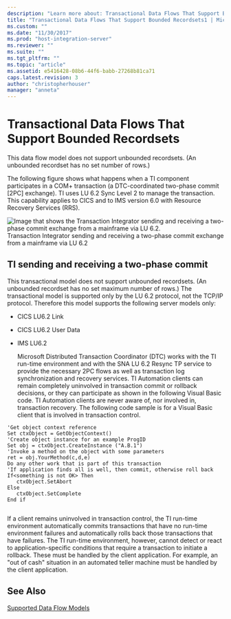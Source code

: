 ```yaml
---
description: "Learn more about: Transactional Data Flows That Support Bounded Recordsets"
title: "Transactional Data Flows That Support Bounded Recordsets1 | Microsoft Docs"
ms.custom: ""
ms.date: "11/30/2017"
ms.prod: "host-integration-server"
ms.reviewer: ""
ms.suite: ""
ms.tgt_pltfrm: ""
ms.topic: "article"
ms.assetid: e5416428-08b6-44f6-babb-27268b81ca71
caps.latest.revision: 3
author: "christopherhouser"
manager: "anneta"
---
```

# Transactional Data Flows That Support Bounded Recordsets
This data flow model does not support unbounded recordsets. (An unbounded recordset has no set number of rows.)  
  
 The following figure shows what happens when a TI component participates in a COM+ transaction (a DTC-coordinated two-phase commit [2PC] exchange). TI uses LU 6.2 Sync Level 2 to manage the transaction. This capability applies to CICS and to IMS version 6.0 with Resource Recovery Services (RRS).  
  
 ![Image that shows the Transaction Integrator sending and receiving a two-phase commit exchange from a mainframe via LU 6.2.](../core/media/his-ti04.gif "his_ti04")  
Transaction Integrator sending and receiving a two-phase commit exchange from a mainframe via LU 6.2  
  
## TI sending and receiving a two-phase commit  
 This transactional model does not support unbounded recordsets. (An unbounded recordset has no set maximum number of rows.) The transactional model is supported only by the LU 6.2 protocol, not the TCP/IP protocol. Therefore this model supports the following server models only:  
  
- CICS LU6.2 Link  
  
- CICS LU6.2 User Data  
  
- IMS LU6.2  
  
  Microsoft Distributed Transaction Coordinator (DTC) works with the TI run-time environment and with the SNA LU 6.2 Resync TP service to provide the necessary 2PC flows as well as transaction log synchronization and recovery services. TI Automation clients can remain completely uninvolved in transaction commit or rollback decisions, or they can participate as shown in the following Visual Basic code. TI Automation clients are never aware of, nor involved in, transaction recovery. The following code sample is for a Visual Basic client that is involved in transaction control.  
  
```  
'Get object context reference  
Set ctxObject = GetObjectContext()  
'Create object instance for an example ProgID  
Set obj = ctxObject.CreateInstance ("A.B.1")  
'Invoke a method on the object with some parameters  
ret = obj.YourMethod(c,d,e)  
Do any other work that is part of this transaction  
'If application finds all is well, then commit, otherwise roll back  
If<something is not OK> Then  
   ctxObject.SetAbort  
Else  
   ctxObject.SetComplete  
End if  
  
```  
  
 If a client remains uninvolved in transaction control, the TI run-time environment automatically commits transactions that have no run-time environment failures and automatically rolls back those transactions that have failures. The TI run-time environment, however, cannot detect or react to application-specific conditions that require a transaction to initiate a rollback. These must be handled by the client application. For example, an "out of cash" situation in an automated teller machine must be handled by the client application.  
  
## See Also  
 [Supported Data Flow Models](../core/supported-data-flow-models1.md)
